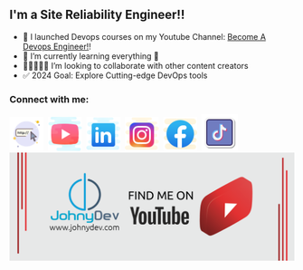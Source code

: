 ## I'm a Site Reliability Engineer!!

- 🚀 I launched Devops courses on my Youtube Channel: [Become A Devops Engineer!][course]!
- 📖 I’m currently learning everything 🤣
- 🧑🏻‍🤝‍🧑🏻 I’m looking to collaborate with other content creators
- ✅ 2024 Goal: Explore Cutting-edge DevOps tools

### Connect with me:

<img alt="https://johnydev.com/" src="icons/website-50.png" width="60px">&nbsp;
<img alt="https://www.youtube.com/@JohnyDev" src="icons/youtube-64.png" width="60px">&nbsp;
<img alt="https://www.linkedin.com/in/johnbedeir/" src="icons/linkedin-64.png" width="60px">&nbsp;
<img alt="https://www.instagram.com/johnbedeir/" src="icons/instagram-64.png" width="60px">&nbsp;
<img alt="https://www.facebook.com/profile.php?id=100064050812806" src="icons/facebook-64.png" width="60px">&nbsp;
<img alt="https://www.tiktok.com/@johnydev2" src="icons/icons8-tiktok-100.png" width="65px">&nbsp;
<img src="icons/youtube.png">

[course]: https://www.youtube.com/@JohnyDev
